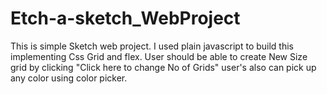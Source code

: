 # Etch-a-sketch_WebProject
This is simple Sketch web project. I used plain javascript to build this implementing Css Grid and flex.
User should be able to create New Size grid by clicking "Click here to change No of Grids" user's also can pick up any color using color picker.
